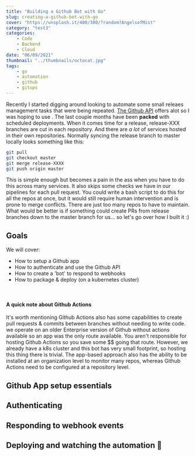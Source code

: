 ```yaml
---
title: "Building a Github Bot with Go"
slug: creating-a-github-bot-with-go
cover: "https://unsplash.it/400/300/?random?AngelsofMist"
category: "test3"
categories:
    - Code
    - Backend
    - Cloud
date: "06/09/2021"
thumbnail: "../thumbnails/octocat.jpg"
tags:
    - go
    - automation
    - github
    - gitops
---
```


Recently I started digging around looking to automate some small releaes management tasks that were being repeated. [The Github API](https://docs.github.com/en/rest) offers alot so I was hoping to use . The last couple months have been **packed** with scheduled deployments. When it comes time for a release, release-XXX branches are cut in each repository. And there are *a lot* of services hosted in their own repositories. Normally syncing the release branch to master locally looks something like this:

```bash
git pull
git checkout master
git merge release-XXXX
git push origin master
```

This is simple enough but becomes a pain in the ass when you have to do this across many services. It also skips some checks we have in our pipelines for each pull request. You could write a bash script to do this for all the repos at once, but it would still require human intervention and is prone to merge conflicts. There are just too many repos to have to maintain. What would be better is if something could create PRs from release branches down to the master branch for us... so let's go over how I built it :)


## Goals
We will cover:

* How to setup a Github app
* How to authenticate and use the Github API 
* How to create a 'bot' to respond to webhooks 
* How to package & deploy (on a kubernetes cluster)

&nbsp;

#### A quick note about Github Actions
It's worth mentioning Github Actions also has some capabilities to create pull requests & commits between branches without needing to write code. we operate on an older Enterprise version of Github without actions available so an app was the only route available. You aren't responsible for hosting Github Actions so you save some $$ going that route. However, we already have a k8s cluster and this bot has very small footprint, so hosting this thing there is trivial. The app-based approach also has the ability to be installed at an organization level to monitor many repos, whereas Github Actions need to be configured at a repository level.


## Github App setup essentials

## Authenticating 

## Responding to webhook events

## Deploying and watching the automation :eyes: